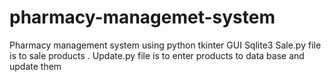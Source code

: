 # pharmacy-managemet-system
Pharmacy management system using python tkinter GUI Sqlite3
Sale.py file is to sale products  .
Update.py file is to enter products to data base and update them
